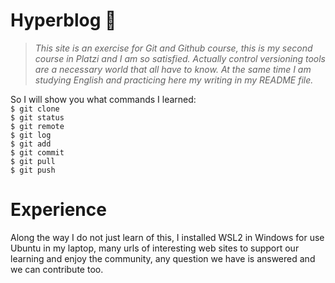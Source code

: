 # Hyperblog 🥇
> *This site is an exercise for Git and Github course, this is my second course in Platzi and I am so satisfied. Actually control versioning tools are a necessary world that all have to know.
At the same time  I am studying English and practicing here my writing in my README file.*

So  I will show you what commands I learned:  
`$ git clone`  
`$ git status`  
`$ git remote`  
`$ git log`  
`$ git add`  
`$ git commit`  
`$ git pull`  
`$ git push`

# Experience
Along the way I do not just learn of this, I installed WSL2 in Windows for use Ubuntu in my laptop, many urls of interesting web sites to support our learning and enjoy the community, any question we have is answered and we can contribute too.
